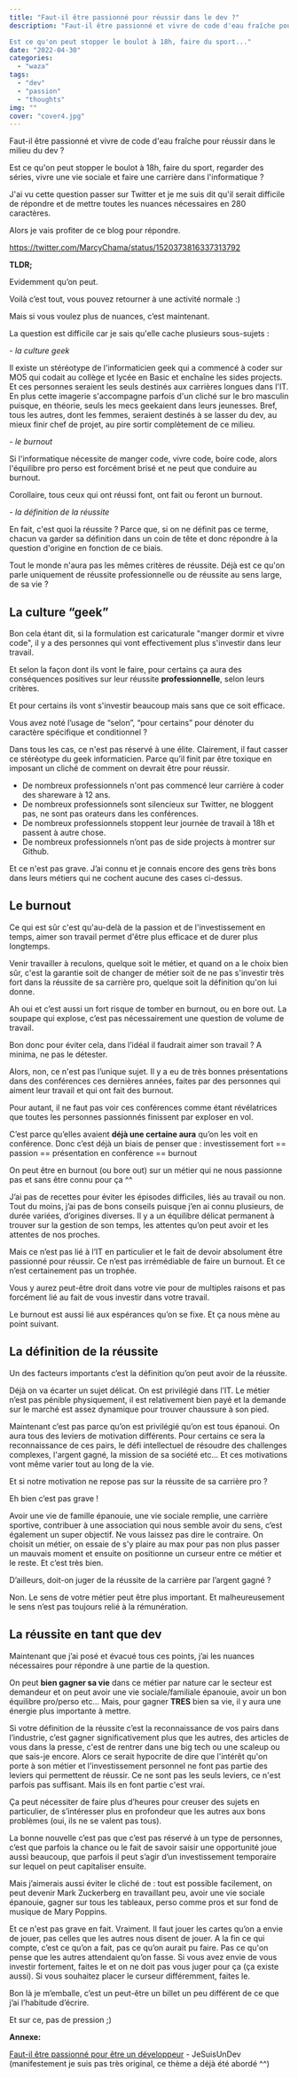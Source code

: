 ```yaml
---
title: "Faut-il être passionné pour réussir dans le dev ?"
description: "Faut-il être passionné et vivre de code d'eau fraîche pour réussir dans le milieu du dev ? 

Est ce qu'on peut stopper le boulot à 18h, faire du sport..."
date: "2022-04-30"
categories: 
  - "waza"
tags: 
  - "dev"
  - "passion"
  - "thoughts"
img: ""
cover: "cover4.jpg"
---
```


Faut-il être passionné et vivre de code d'eau fraîche pour réussir dans le milieu du dev ? 

Est ce qu'on peut stopper le boulot à 18h, faire du sport, regarder des séries, vivre une vie sociale et faire une carrière dans l'informatique ?

J'ai vu cette question passer sur Twitter et je me suis dit qu'il serait difficile de répondre et de mettre toutes les nuances nécessaires en 280 caractères. 

Alors je vais profiter de ce blog pour répondre. 

https://twitter.com/MarcyChama/status/1520373816337313792

**TLDR;** 

Evidemment qu’on peut.

Voilà c’est tout, vous pouvez retourner à une activité normale :)

Mais si vous voulez plus de nuances, c’est maintenant.

La question est difficile car je sais qu'elle cache plusieurs sous-sujets :

_\- la culture geek_ 

Il existe un stéréotype de l'informaticien geek qui a commencé à coder sur MO5 qui codait au collège et lycée en Basic et enchaîne les sides projects. Et ces personnes seraient les seuls destinés aux carrières longues dans l'IT. En plus cette imagerie s'accompagne parfois d'un cliché sur le bro masculin puisque, en théorie, seuls les mecs geekaient dans leurs jeunesses. Bref, tous les autres, dont les femmes, seraient destinés à se lasser du dev, au mieux finir chef de projet, au pire sortir complètement de ce milieu. 

_\- le burnout_

Si l'informatique nécessite de manger code, vivre code, boire code, alors l'équilibre pro perso est forcément brisé et ne peut que conduire au burnout.

Corollaire, tous ceux qui ont réussi font, ont fait ou feront un burnout. 

_\- la définition de la réussite_ 

En fait, c'est quoi la réussite ? Parce que, si on ne définit pas ce terme, chacun va garder sa définition dans un coin de tête et donc répondre à la question d'origine en fonction de ce biais.

Tout le monde n'aura pas les mêmes critères de réussite. Déjà est ce qu'on parle uniquement de réussite professionnelle ou de réussite au sens large, de sa vie ?

## La culture “geek” 

Bon cela étant dit, si la formulation est caricaturale "manger dormir et vivre code", il y a des personnes qui vont effectivement plus s'investir dans leur travail.

Et selon la façon dont ils vont le faire, pour certains ça aura des conséquences positives sur leur réussite **professionnelle**, selon leurs critères. 

Et pour certains ils vont s'investir beaucoup mais sans que ce soit efficace.

Vous avez noté l’usage de “selon”, “pour certains” pour dénoter du caractère spécifique et conditionnel ?

Dans tous les cas, ce n'est pas réservé à une élite. Clairement, il faut casser ce stéréotype du geek informaticien. Parce qu’il finit par être toxique en imposant un cliché de comment on devrait être pour réussir.

- De nombreux professionnels n'ont pas commencé leur carrière à coder des shareware à 12 ans. 
- De nombreux professionnels sont silencieux sur Twitter, ne bloggent pas, ne sont pas orateurs dans les conférences.
- De nombreux professionnels stoppent leur journée de travail à 18h et passent à autre chose. 
- De nombreux professionnels n’ont pas de side projects à montrer sur Github.

Et ce n'est pas grave. J’ai connu et je connais encore des gens très bons dans leurs métiers qui ne cochent aucune des cases ci-dessus.  

## Le burnout

Ce qui est sûr c'est qu'au-delà de la passion et de l'investissement en temps, aimer son travail permet d'être plus efficace et de durer plus longtemps.

Venir travailler à reculons, quelque soit le métier, et quand on a le choix bien sûr, c'est la garantie soit de changer de métier soit de ne pas s'investir très fort dans la réussite de sa carrière pro, quelque soit la définition qu'on lui donne.

Ah oui et c’est aussi un fort risque de tomber en burnout, ou en bore out. La soupape qui explose, c’est pas nécessairement une question de volume de travail.

Bon donc pour éviter cela, dans l’idéal il faudrait aimer son travail ? A minima, ne pas le détester. 

Alors, non, ce n'est pas l’unique sujet. Il y a eu de très bonnes présentations dans des conférences ces dernières années, faites par des personnes qui aiment leur travail et qui ont fait des burnout.

Pour autant, il ne faut pas voir ces conférences comme étant révélatrices que toutes les personnes passionnés finissent par exploser en vol. 

C’est parce qu’elles avaient **déjà une certaine aura** qu’on les voit en conférence. Donc c’est déjà un biais de penser que : investissement fort == passion == présentation en conférence == burnout

On peut être en burnout (ou bore out) sur un métier qui ne nous passionne pas et sans être connu pour ça ^^

J’ai pas de recettes pour éviter les épisodes difficiles, liés au travail ou non. Tout du moins, j’ai pas de bons conseils puisque j’en ai connu plusieurs, de durée variées, d’origines diverses. Il y a un équilibre délicat permanent à trouver sur la gestion de son temps, les attentes qu’on peut avoir et les attentes de nos proches. 

Mais ce n’est pas lié à l’IT en particulier et le fait de devoir absolument être passionné pour réussir. Ce n’est pas irrémédiable de faire un burnout. Et ce n’est certainement pas un trophée.

Vous y aurez peut-être droit dans votre vie pour de multiples raisons et pas forcément lié au fait de vous investir dans votre travail. 

Le burnout est aussi lié aux espérances qu’on se fixe. Et ça nous mène au point suivant. 

## La définition de la réussite

Un des facteurs importants c’est la définition qu’on peut avoir de la réussite.

Déjà on va écarter un sujet délicat. On est privilégié dans l’IT. Le métier n’est pas pénible physiquement, il est relativement bien payé et la demande sur le marché est assez dynamique pour trouver chaussure à son pied.

Maintenant c’est pas parce qu’on est privilégié qu’on est tous épanoui. On aura tous des leviers de motivation différents. Pour certains ce sera la reconnaissance de ces pairs, le défi intellectuel de résoudre des challenges complexes, l'argent gagné, la mission de sa société etc... Et ces motivations vont même varier tout au long de la vie. 

Et si notre motivation ne repose pas sur la réussite de sa carrière pro ?

Eh bien c’est pas grave !

Avoir une vie de famille épanouie, une vie sociale remplie, une carrière sportive, contribuer à une association qui nous semble avoir du sens, c’est également un super objectif. Ne vous laissez pas dire le contraire. On choisit un métier, on essaie de s'y plaire au max pour pas non plus passer un mauvais moment et ensuite on positionne un curseur entre ce métier et le reste. Et c’est très bien.

D’ailleurs, doit-on juger de la réussite de la carrière par l’argent gagné ?

Non. Le sens de votre métier peut être plus important. Et malheureusement le sens n’est pas toujours relié à la rémunération. 

## La réussite en tant que dev

Maintenant que j’ai posé et évacué tous ces points, j’ai les nuances nécessaires pour répondre à une partie de la question. 

On peut **bien gagner sa vie** dans ce métier par nature car le secteur est demandeur et on peut avoir une vie sociale/familiale épanouie, avoir un bon équilibre pro/perso etc... Mais, pour gagner **TRES** bien sa vie, il y aura une énergie plus importante à mettre.

Si votre définition de la réussite c’est la reconnaissance de vos pairs dans l’industrie, c’est gagner significativement plus que les autres, des articles de vous dans la presse, c'est de rentrer dans une big tech ou une scaleup ou que sais-je encore. Alors ce serait hypocrite de dire que l'intérêt qu'on porte à son métier et l'investissement personnel ne font pas partie des leviers qui permettent de réussir. Ce ne sont pas les seuls leviers, ce n'est parfois pas suffisant. Mais ils en font partie c'est vrai. 

Ça peut nécessiter de faire plus d’heures pour creuser des sujets en particulier, de s’intéresser plus en profondeur que les autres aux bons problèmes (oui, ils ne se valent pas tous). 

La bonne nouvelle c’est pas que c’est pas réservé à un type de personnes, c’est que parfois la chance ou le fait de savoir saisir une opportunité joue aussi beaucoup, que parfois il peut s’agir d’un investissement temporaire sur lequel on peut capitaliser ensuite. 

Mais j’aimerais aussi éviter le cliché de : tout est possible facilement, on peut devenir Mark Zuckerberg en travaillant peu, avoir une vie sociale épanouie, gagner sur tous les tableaux, perso comme pros et sur fond de musique de Mary Poppins.

Et ce n'est pas grave en fait. Vraiment. Il faut jouer les cartes qu’on a envie de jouer, pas celles que les autres nous disent de jouer. A la fin ce qui compte, c’est ce qu’on a fait, pas ce qu’on aurait pu faire. Pas ce qu'on pense que les autres attendaient qu’on fasse. Si vous avez envie de vous investir fortement, faites le et on ne doit pas vous juger pour ça (ça existe aussi). Si vous souhaitez placer le curseur différemment, faites le.

Bon là je m’emballe, c’est un peut-être un billet un peu différent de ce que j’ai l’habitude d’écrire.

Et sur ce, pas de pression ;)

**Annexe:**

[Faut-il être passionné pour être un développeur](https://www.jesuisundev.com/passion-developpeur/) - JeSuisUnDev (manifestement je suis pas très original, ce thème a déjà été abordé ^^)
